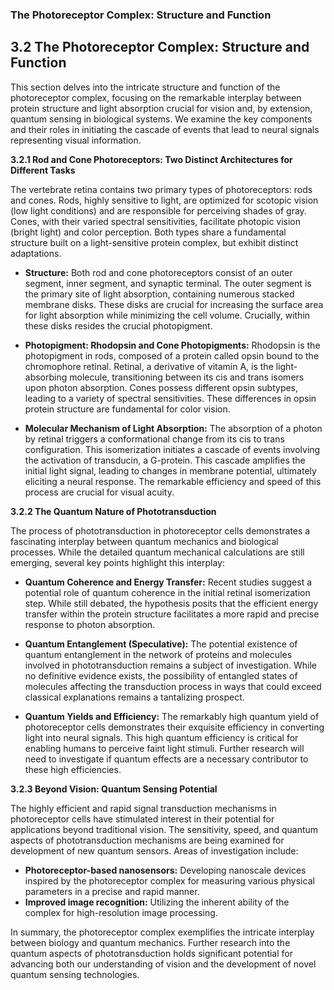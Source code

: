 ### The Photoreceptor Complex: Structure and Function

## 3.2 The Photoreceptor Complex: Structure and Function

This section delves into the intricate structure and function of the photoreceptor complex, focusing on the remarkable interplay between protein structure and light absorption crucial for vision and, by extension, quantum sensing in biological systems.  We examine the key components and their roles in initiating the cascade of events that lead to neural signals representing visual information.

**3.2.1  Rod and Cone Photoreceptors: Two Distinct Architectures for Different Tasks**

The vertebrate retina contains two primary types of photoreceptors: rods and cones.  Rods, highly sensitive to light, are optimized for scotopic vision (low light conditions) and are responsible for perceiving shades of gray. Cones, with their varied spectral sensitivities, facilitate photopic vision (bright light) and color perception.  Both types share a fundamental structure built on a light-sensitive protein complex, but exhibit distinct adaptations.

* **Structure:**  Both rod and cone photoreceptors consist of an outer segment, inner segment, and synaptic terminal. The outer segment is the primary site of light absorption, containing numerous stacked membrane disks.  These disks are crucial for increasing the surface area for light absorption while minimizing the cell volume.  Crucially, within these disks resides the crucial photopigment.

* **Photopigment: Rhodopsin and Cone Photopigments:**  Rhodopsin is the photopigment in rods, composed of a protein called opsin bound to the chromophore retinal.  Retinal, a derivative of vitamin A, is the light-absorbing molecule, transitioning between its cis and trans isomers upon photon absorption.  Cones possess different opsin subtypes, leading to a variety of spectral sensitivities. These differences in opsin protein structure are fundamental for color vision.

* **Molecular Mechanism of Light Absorption:**  The absorption of a photon by retinal triggers a conformational change from its cis to trans configuration. This isomerization initiates a cascade of events involving the activation of transducin, a G-protein. This cascade amplifies the initial light signal, leading to changes in membrane potential, ultimately eliciting a neural response.  The remarkable efficiency and speed of this process are crucial for visual acuity.

**3.2.2  The Quantum Nature of Phototransduction**

The process of phototransduction in photoreceptor cells demonstrates a fascinating interplay between quantum mechanics and biological processes. While the detailed quantum mechanical calculations are still emerging, several key points highlight this interplay:

* **Quantum Coherence and Energy Transfer:** Recent studies suggest a potential role of quantum coherence in the initial retinal isomerization step.  While still debated, the hypothesis posits that the efficient energy transfer within the protein structure facilitates a more rapid and precise response to photon absorption.

* **Quantum Entanglement (Speculative):** The potential existence of quantum entanglement in the network of proteins and molecules involved in phototransduction remains a subject of investigation. While no definitive evidence exists, the possibility of entangled states of molecules affecting the transduction process in ways that could exceed classical explanations remains a tantalizing prospect.

* **Quantum Yields and Efficiency:**  The remarkably high quantum yield of photoreceptor cells demonstrates their exquisite efficiency in converting light into neural signals.  This high quantum efficiency is critical for enabling humans to perceive faint light stimuli. Further research will need to investigate if quantum effects are a necessary contributor to these high efficiencies.

**3.2.3  Beyond Vision: Quantum Sensing Potential**

The highly efficient and rapid signal transduction mechanisms in photoreceptor cells have stimulated interest in their potential for applications beyond traditional vision. The sensitivity, speed, and quantum aspects of phototransduction mechanisms are being examined for development of new quantum sensors.  Areas of investigation include:

* **Photoreceptor-based nanosensors:** Developing nanoscale devices inspired by the photoreceptor complex for measuring various physical parameters in a precise and rapid manner.
* **Improved image recognition:** Utilizing the inherent ability of the complex for high-resolution image processing.


In summary, the photoreceptor complex exemplifies the intricate interplay between biology and quantum mechanics.  Further research into the quantum aspects of phototransduction holds significant potential for advancing both our understanding of vision and the development of novel quantum sensing technologies.